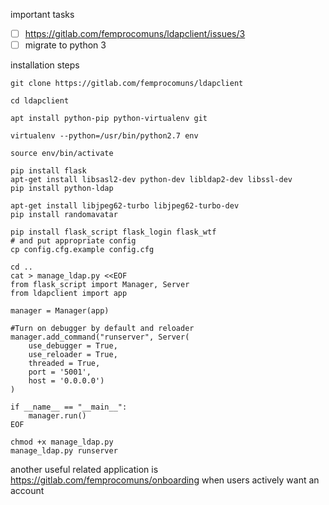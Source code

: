 important tasks

- [ ] https://gitlab.com/femprocomuns/ldapclient/issues/3
- [ ] migrate to python 3

installation steps

```
git clone https://gitlab.com/femprocomuns/ldapclient

cd ldapclient

apt install python-pip python-virtualenv git

virtualenv --python=/usr/bin/python2.7 env

source env/bin/activate

pip install flask
apt-get install libsasl2-dev python-dev libldap2-dev libssl-dev
pip install python-ldap

apt-get install libjpeg62-turbo libjpeg62-turbo-dev
pip install randomavatar

pip install flask_script flask_login flask_wtf
# and put appropriate config
cp config.cfg.example config.cfg

cd ..
cat > manage_ldap.py <<EOF
from flask_script import Manager, Server
from ldapclient import app

manager = Manager(app)

#Turn on debugger by default and reloader
manager.add_command("runserver", Server(
    use_debugger = True,
    use_reloader = True,
    threaded = True,
    port = '5001',
    host = '0.0.0.0')
)

if __name__ == "__main__":
    manager.run()
EOF

chmod +x manage_ldap.py
manage_ldap.py runserver
```

another useful related application is https://gitlab.com/femprocomuns/onboarding when users actively want an account
